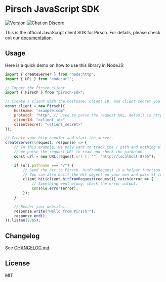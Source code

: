 # Pirsch JavaScript SDK

<a href="https://www.npmjs.com/package/pirsch-sdk"><img src="https://img.shields.io/npm/v/pirsch-sdk.svg?sanitize=true" alt="Version"></a>
<a href="https://discord.gg/fAYm4Cz"><img src="https://img.shields.io/discord/739184135649886288?logo=discord" alt="Chat on Discord"></a>

This is the official JavaScript client SDK for Pirsch. For details, please check out our [documentation](https://docs.pirsch.io/).

## Usage

Here is a quick demo on how to use this library in NodeJS:

```js
import { createServer } from "node:http";
import { URL } from "node:url";

// Import the Pirsch client.
import { Pirsch } from "pirsch-sdk";

// Create a client with the hostname, client ID, and client secret you have configured on the Pirsch dashboard.
const client = new Pirsch({
    hostname: "example.com",
    protocol: "http", // used to parse the request URL, default is https
    clientId: "<client_id>",
    clientSecret: "<client_secret>"
});

// Create your http handler and start the server.
createServer((request, response) => {
    // In this example, we only want to track the / path and nothing else.
    // We parse the request URL to read and check the pathname.
    const url = new URL(request.url || "", "http://localhost:8765");

    if (url.pathname === "/") {
        // Send the hit to Pirsch. hitFromRequest is a helper function that returns all required information from the request.
        // You can also built the Hit object on your own and pass it in.
        client.hit(client.hitFromRequest(request)).catch(error => {
            // Something went wrong, check the error output.
            console.error(error);
        });
    }

    // Render your website...
    response.write("Hello from Pirsch!");
    response.end();
}).listen(8765);
```

## Changelog

See [CHANGELOG.md](CHANGELOG.md).

## License

MIT

